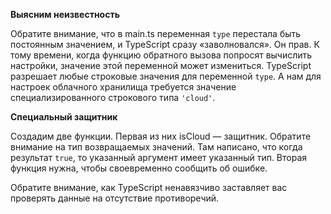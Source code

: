 **Выясним неизвестность**

Обратите внимание, что в main.ts переменная `type` перестала быть постоянным значением, и TypeScript сразу «заволновался». Он прав. К тому времени, когда функцию обратного вызова попросят вычислить настройки, значение этой переменной может измениться. TypeScript разрешает любые строковые значения для переменной `type`. А нам для настроек облачного хранилища требуется значение специализированного строкового типа `'cloud'`.

**Специальный защитник**

Создадим две функции. Первая из них isCloud — защитник. Обратите внимание на тип возвращаемых значений. Там написано, что когда результат `true`, то указанный аргумент имеет указанный тип. Вторая функция нужна, чтобы своевременно сообщить об ошибке.

Обратите внимание, как TypeScript ненавязчиво заставляет вас проверять данные на отсутствие противоречий.
